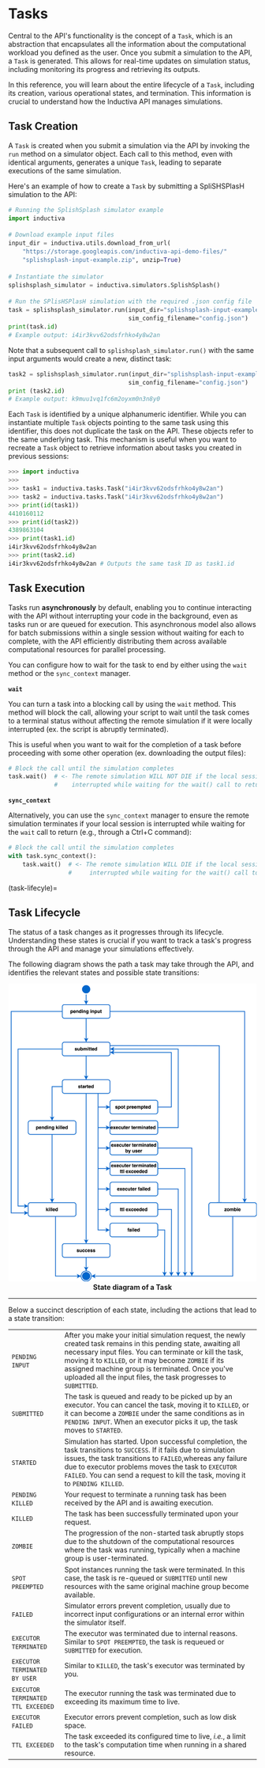 # Tasks

Central to the API's functionality is the concept of a `Task`,
which is an  abstraction that encapsulates all the information
about the computational workload you defined as the user.
Once you submit a simulation to the  API, a `Task` is generated.
This allows for real-time updates on simulation status, including
monitoring its progress and retrieving its outputs.

In this reference, you will learn about the entire lifecycle of a `Task`,
including its creation, various operational states, and termination. This information
is crucial to understand how the Inductiva API manages simulations.

## Task Creation

A `Task` is created when you submit a simulation via the API by invoking the `run`
method on a simulator object. Each call to this method, even with identical arguments,
generates a unique `Task`, leading to separate executions of the same simulation.

Here's an example of how to create a `Task` by submitting a SpliSHSPlasH simulation
to the API:

```python
# Running the SplishSplash simulator example
import inductiva

# Download example input files
input_dir = inductiva.utils.download_from_url(
    "https://storage.googleapis.com/inductiva-api-demo-files/"
    "splishsplash-input-example.zip", unzip=True)

# Instantiate the simulator
splishsplash_simulator = inductiva.simulators.SplishSplash()

# Run the SPlisHSPlasH simulation with the required .json config file
task = splishsplash_simulator.run(input_dir="splishsplash-input-example",
                                  sim_config_filename="config.json")
print(task.id)
# Example output: i4ir3kvv62odsfrhko4y8w2an
```

Note that a subsequent call to `splishsplash_simulator.run()` with the same
input arguments would create a new, distinct task:

```python
task2 = splishsplash_simulator.run(input_dir="splishsplash-input-example",
                                  sim_config_filename="config.json")
print (task2.id)
# Example output: k9muu1vq1fc6m2oyxm0n3n8y0
```

Each `Task` is identified by a unique alphanumeric identifier. While you can
instantiate multiple `Task` objects pointing to the same task using this identifier,
this does not duplicate the task on the API. These objects refer to the same underlying
task. This mechanism is useful when you want to recreate a `Task` object to
retrieve information about tasks you created in previous sessions:

```python
>>> import inductiva
>>>
>>> task1 = inductiva.tasks.Task("i4ir3kvv62odsfrhko4y8w2an")
>>> task2 = inductiva.tasks.Task("i4ir3kvv62odsfrhko4y8w2an")
>>> print(id(task1))
4410160112
>>> print(id(task2))
4389863104
>>> print(task1.id)
i4ir3kvv62odsfrhko4y8w2an
>>> print(task2.id)
i4ir3kvv62odsfrhko4y8w2an # Outputs the same task ID as task1.id
```

## Task Execution

Tasks run **asynchronously** by default, enabling you to continue interacting with
the API without interrupting your code in the background, even as tasks run or are
queued for execution. This asynchronous model also allows for batch submissions within
a single session without waiting for each to complete, with the API efficiently
distributing them across available computational resources for parallel processing.

You can configure how to wait for the task to end by either using the `wait` method or
the `sync_context` manager.

**`wait`**

You can turn a task into a blocking call by using the `wait` method.
This method will block the call, allowing your script to wait until the task comes
to a terminal status without affecting the remote simulation if it were locally
interrupted (ex. the script is abruptly terminated).

This is useful when you want to wait for the completion of a task before proceeding
with some other operation (ex. downloading the output files):

```python
# Block the call until the simulation completes
task.wait()  # <- The remote simulation WILL NOT DIE if the local session is
             #    interrupted while waiting for the wait() call to return
```

**`sync_context`**

Alternatively, you can use the `sync_context` manager to ensure the remote simulation
terminates if your local session is interrupted while waiting for the `wait` call
to return (e.g., through a Ctrl+C command):

```python
# Block the call until the simulation completes
with task.sync_context():
    task.wait()  # <- The remote simulation WILL DIE if the local session is
                 #     interrupted while waiting for the wait() call to return
```

(task-lifecyle)=
## Task Lifecycle

The status of a task changes as it progresses through its lifecycle. Understanding
these states is crucial if you want to track a task's progress through the API and
manage your simulations effectively.

The following diagram shows the path a task may take through the API, and identifies
the relevant states and possible state transitions:


<div align="center">
   <img src="../_static/task_state.svg" alt="Task state diagram">
   <figcaption align = "center"><b>State diagram of a Task</b></figcaption>
</div>

---

Below a succinct description of each state, including the actions that
lead to a state transition:

|  	|  	|
|---	|---	|
| `PENDING INPUT` 	| After you make your initial simulation request, the newly created task remains in this pending state, awaiting all necessary input files. You can terminate or kill the task, moving it to `KILLED`, or it may become `ZOMBIE` if its assigned machine group is terminated. Once you've uploaded all the input files, the task progresses to `SUBMITTED`. 	|
| `SUBMITTED` 	| The task is queued and ready to be picked up by an executor. You can cancel the task, moving it to `KILLED`, or it can become a `ZOMBIE` under the same conditions as in `PENDING INPUT`. When an executor picks it up, the task moves to `STARTED`. 	|
| `STARTED` 	| Simulation has started. Upon successful completion, the task transitions to `SUCCESS`. If it fails due to simulation issues, the task transitions to `FAILED`,whereas any failure due to executor problems moves the task to `EXECUTOR FAILED`. You can send a request to kill the task, moving it to `PENDING KILLED`. 	|
| `PENDING KILLED` 	| Your request to terminate a running task has been received by the API and is awaiting execution. 	|
| `KILLED` 	| The task has been successfully terminated upon your request. 	|
| `ZOMBIE` 	| The progression of the non-started task abruptly stops due to the shutdown of the computational resources where the task was running, typically when a machine group is user-terminated. 	|
| `SPOT PREEMPTED` 	| Spot instances running the task were terminated. In this case, the task is re-queued or `SUBMITTED` until new resources with the same original machine group become available. 	|
| `FAILED` 	| Simulator errors prevent completion, usually due to incorrect input configurations or an internal error within the simulator itself. 	|
| `EXECUTOR TERMINATED` 	| The executor was terminated due to internal reasons. Similar to `SPOT PREEMPTED`, the task is requeued or `SUBMITTED` for execution. 	|
| `EXECUTOR TERMINATED BY USER` 	| Similar to `KILLED`, the task's executor was terminated by you. 	|
| `EXECUTOR TERMINATED TTL EXCEEDED` 	| The executor running the task was terminated due to exceeding its maximum time to live.   |
| `EXECUTOR FAILED` 	| Executor errors prevent completion, such as low disk space. 	|
| `TTL EXCEEDED` 	| The task exceeded its configured time to live, *i.e.*, a limit to the task's computation time when running in a shared resource.  |
